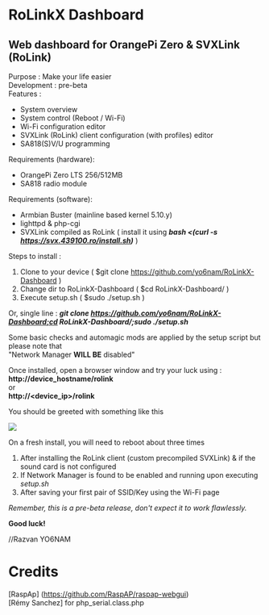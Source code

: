 # RoLinkX Dashboard
## Web dashboard for OrangePi Zero & SVXLink (RoLink)
 
Purpose : Make your life easier<br>
Development : pre-beta<br>
Features :
- System overview
- System control (Reboot / Wi-Fi)
- Wi-Fi configuration editor
- SVXLink (RoLink) client configuration (with profiles) editor
- SA818(S)V/U programming

Requirements (hardware):<br>
- OrangePi Zero LTS 256/512MB
- SA818 radio module

Requirements (software):<br>
- Armbian Buster (mainline based kernel 5.10.y)
- lighttpd & php-cgi
- SVXLink compiled as RoLink ( install it using ***bash <(curl -s https://svx.439100.ro/install.sh)*** )

 Steps to install :<br>
 1. Clone to your device ( $git clone https://github.com/yo6nam/RoLinkX-Dashboard )
 2. Change dir to RoLinkX-Dashboard ( $cd RoLinkX-Dashboard/ )
 3. Execute setup.sh ( $sudo ./setup.sh )<br>

Or, single line : ***git clone https://github.com/yo6nam/RoLinkX-Dashboard;cd RoLinkX-Dashboard/;sudo ./setup.sh***
 
 Some basic checks and automagic mods are applied by the setup script but please note that<br>
 "Network Manager **WILL BE** disabled"  
 
 Once installed, open a browser window and try your luck using :<br>
 **http://device_hostname/rolink**<br>
 or<br>
 **http://<device_ip>/rolink**
 
 You should be greeted with something like this
 
 ![](https://i.imgur.com/gZzvBKv.png) 
 
 On a fresh install, you will need to reboot about three times
 1. After installing the RoLink client (custom precompiled SVXLink) & if the sound card is not configured
 2. If Network Manager is found to be enabled and running upon executing *setup.sh*
 3. After saving your first pair of SSID/Key using the Wi-Fi page

 *Remember, this is a pre-beta release, don't expect it to work flawlessly.*
 
 **Good luck!**
 
 //Razvan YO6NAM
 
 # Credits
[RaspAp] (https://github.com/RaspAP/raspap-webgui)  
[Rémy Sanchez] for php_serial.class.php
